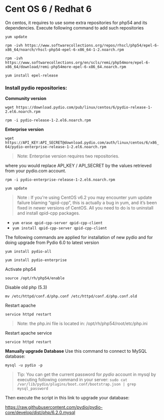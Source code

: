 # Cent OS 6 / Redhat 6

On centos, it requires to use some extra repositories for php54 and its dependencies. Execute following command to add such repositories

`yum update`

`rpm -ivh https://www.softwarecollections.org/repos/rhscl/php54/epel-6-x86_64/noarch/rhscl-php54-epel-6-x86_64-1-2.noarch.rpm`

`rpm -ivh https://www.softwarecollections.org/en/scls/remi/php54more/epel-6-x86_64/download/remi-php54more-epel-6-x86_64.noarch.rpm`

`yum install epel-release`

### Install pydio repositories:

**Community version**

`wget https://download.pydio.com/pub/linux/centos/6/pydio-release-1-2.el6.noarch.rpm`

`rpm -i pydio-release-1-2.el6.noarch.rpm`

**Enterprise version**

`wget https://API_KEY:API_SECRET@download.pydio.com/auth/linux/centos/6/x86_64/pydio-enterprise-release-1-2.el6.noarch.rpm`

> Note: Enterprise version requires two repositories.

where you would replace API_KEY / API_SECRET by the values retrieved from your pydio.com account.

`rpm -i pydio-enterprise-release-1-2.el6.noarch.rpm`

`yum update`

> Note : If you're using CentOS v6.2 you may encounter yum update failure blaming “qpid-cpp”, this is actually a bug in yum, and it’s been fixed in newer versions of CentOS. All you need to do is to uninstall and install qpid-cpp packages.
- `yum erase qpid-cpp-server qpid-cpp-client`
- `yum install qpid-cpp-server qpid-cpp-client`


The following commands are applied for installation of new pydio and for doing upgrade from Pydio 6.0 to latest version

`yum install pydio-all`

`yum install pydio-enterprise`

Activate php54

`source /opt/rh/php54/enable`

Disable old php (5.3)

`mv /etc/httpd/conf.d/php.conf /etc/httpd/conf.d/php.conf.old`

Restart apache

`service httpd restart`

> Note: the php.ini file is located in: /opt/rh/php54/root/etc/php.ini

Restart apache service

`service httpd restart`

**Manually upgrade Database**
Use this command to connect to MySQL database:

`mysql -u pydio -p`

> Tip: You can get the current password for *pydio* account in mysql by executing following command in your server:
`sudo cat /var/lib/pydio/plugins/boot.conf/bootstrap.json | grep mysql_password`

Then execute the script in this link to upgrade your database:

https://raw.githubusercontent.com/pydio/pydio-core/develop/dist/php/6.2.0.mysql
